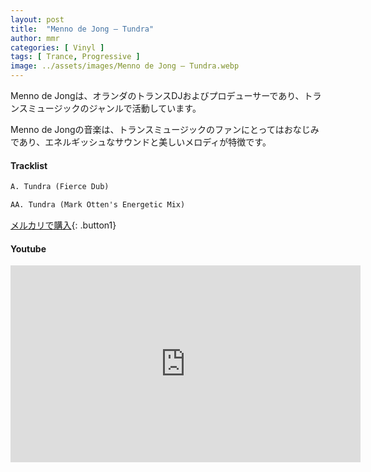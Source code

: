 ```yaml
---
layout: post
title:  "Menno de Jong – Tundra"
author: mmr
categories: [ Vinyl ]
tags: [ Trance, Progressive ]
image: ../assets/images/Menno de Jong – Tundra.webp
---
```


Menno de Jongは、オランダのトランスDJおよびプロデューサーであり、トランスミュージックのジャンルで活動しています。

Menno de Jongの音楽は、トランスミュージックのファンにとってはおなじみであり、エネルギッシュなサウンドと美しいメロディが特徴です。

#### Tracklist
```md
A. Tundra (Fierce Dub)

AA. Tundra (Mark Otten's Energetic Mix)
```

[メルカリで購入](https://jp.mercari.com/item/m64985374151?afid=6142608987){: .button1}

#### Youtube
<iframe width="560" height="315" src="https://www.youtube.com/embed/tWd7j_UOjCk?si=k69mTXp19uIM9Adk" title="YouTube video player" frameborder="0" allow="accelerometer; autoplay; clipboard-write; encrypted-media; gyroscope; picture-in-picture; web-share" referrerpolicy="strict-origin-when-cross-origin" allowfullscreen></iframe>